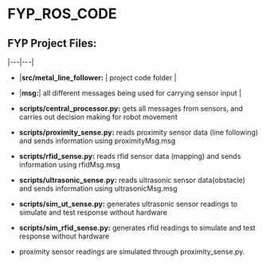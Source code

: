 # FYP_ROS_CODE  

## FYP Project Files:  

|---|---|
   + |**src/metal_line_follower:** |   project code folder  |
   
   
   + |**msg:**|   all different messages being used for carrying sensor input  |
    
    
   + **scripts/central_processor.py:**    gets all messages from sensors, and carries out decision making for robot movement  
    
    
   + **scripts/proximity_sense.py:**    reads proximity sensor data (line following) and sends information using proximityMsg.msg  
    
    
   + **scripts/rfid_sense.py:**    reads rfid sensor data (mapping) and sends information using rfidMsg.msg  
    
    
   + **scripts/ultrasonic_sense.py:**    reads ultrasonic sensor data(obstacle) and sends information using ultrasonicMsg.msg  
    
    
   + **scripts/sim_ut_sense.py:**    generates ultrasonic sensor readings to simulate and test response without hardware   
    
    
   + **scripts/sim_rfid_sense.py:**    generates rfid readings to simulate and test response without hardware  
    
    
   + proximity sensor readings are simulated through proximity_sense.py.  
    
    
                                    
